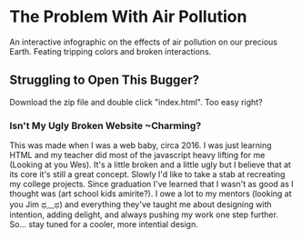 # The Problem With Air Pollution
An interactive infographic on the effects of air pollution on our precious Earth. Feating tripping colors and broken interactions.

## Struggling to Open This Bugger?
Download the zip file and double click "index.html". Too easy right?  

### Isn't My Ugly Broken Website ~Charming?
This was made when I was a web baby, circa 2016. I was just learning HTML and my teacher did most of the javascript heavy lifting for me (Looking at you Wes). It's a little broken and a little ugly but I believe that at its core it's still a great concept. Slowly I'd like to take a stab at recreating my college projects. Since graduation I've learned that I wasn't as good as I thought was (art school kids amirite?). I owe a lot to my mentors (looking at you Jim ಥ﹏ಥ) and everything they've taught me about designing with intention, adding delight, and always pushing my work one step further. So... stay tuned for a cooler, more intential design. 
